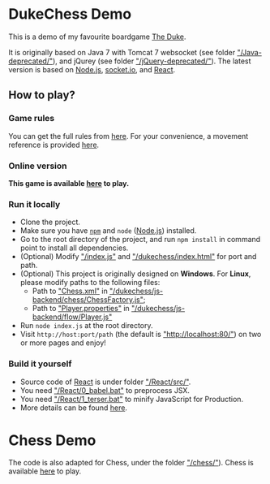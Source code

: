 # DukeChess Demo

This is a demo of my favourite boardgame [The Duke](https://boardgamegeek.com/boardgame/36235/duke).

It is originally based on Java 7 with Tomcat 7 websocket (see folder ["/Java-deprecated/"](./Java-deprecated/)), and jQurey (see folder ["/jQuery-deprecated/"](./jQuery-deprecated/)). The latest version is based on [Node.js](https://nodejs.org/en/), [socket.io](https://socket.io/), and [React](https://reactjs.org/).

## How to play?

### Game rules

You can get the full rules from [here](https://www.catalystgamelabs.com/download/The%20Duke%20Rulebook%20Hi-Res_FINAL.pdf). For your convenience, a movement reference is provided [here](https://www.catalystgamelabs.com/download/Movement%20Reference%20Card_Final.pdf").

### Online version

**This game is available [here](http://junbinzhang.com/dukechess/) to play.**

### Run it locally

- Clone the project.
- Make sure you have [`npm`](https://www.npmjs.com/) and `node` ([Node.js](https://nodejs.org/en/)) installed.
- Go to the root directory of the project, and run `npm install` in command point to install all dependencies.
- (Optional) Modify ["/index.js"](./index.js) and ["/dukechess/index.html"](./dukechess/index.html) for port and path.
- (Optional) This project is originally designed on **Windows**. For **Linux**, please modify paths to the following files:
  - Path to ["Chess.xml"](./dukechess/resources/Chess.xml) in ["/dukechess/js-backend/chess/ChessFactory.js"](./dukechess/js-backend/chess/ChessFactory.js);
  - Path to ["Player.properties"](./dukechess/resources/Player.properties) in ["/dukechess/js-backend/flow/Player.js"](./dukechess/js-backend/flow/Player.js)
- Run `node index.js` at the root directory.
- Visit `http://host:port/path` (the default is ["http://localhost:80/"](http://localhost/)) on two or more pages and enjoy!

### Build it yourself

- Source code of [React](https://reactjs.org/) is under folder ["/React/src/"](./React/src).
- You need ["/React/0_babel.bat"](./React/0_babel.bat) to preprocess JSX.
- You need ["/React/1_terser.bat"](./React/1_terser.bat) to minify JavaScript for Production.
- More details can be found [here](https://reactjs.org/docs/add-react-to-a-website.html).

# Chess Demo

The code is also adapted for Chess, under the folder ["/chess/"](./chess/)). Chess is available [here](http://junbinzhang.com/chess/) to play.
